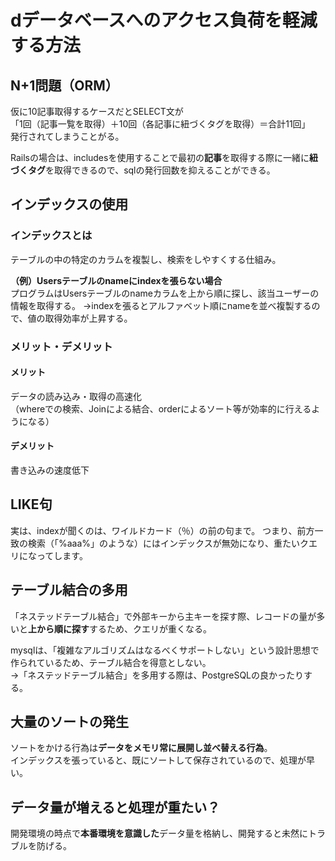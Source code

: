# dデータベースへのアクセス負荷を軽減する方法
## N+1問題（ORM）
仮に10記事取得するケースだとSELECT文が  
「1回（記事一覧を取得）＋10回（各記事に紐づくタグを取得）＝合計11回」  
発行されてしまうことがる。

Railsの場合は、includesを使用することで最初の**記事**を取得する際に一緒に**紐づくタグ**を取得できるので、sqlの発行回数を抑えることができる。

## インデックスの使用
### インデックスとは
テーブルの中の特定のカラムを複製し、検索をしやすくする仕組み。  
  
**（例）Usersテーブルのnameにindexを張らない場合**  
プログラムはUsersテーブルのnameカラムを上から順に探し、該当ユーザーの情報を取得する。
→indexを張るとアルファベット順にnameを並べ複製するので、値の取得効率が上昇する。

### メリット・デメリット
#### メリット  
データの読み込み・取得の高速化  
（whereでの検索、Joinによる結合、orderによるソート等が効率的に行えるようになる）
#### デメリット
書き込みの速度低下

## LIKE句
実は、indexが聞くのは、ワイルドカード（％）の前の句まで。
つまり、前方一致の検索（「%aaa%」のような）にはインデックスが無効になり、重たいクエリになってします。

## テーブル結合の多用
「ネステッドテーブル結合」で外部キーから主キーを探す際、レコードの量が多いと**上から順に探す**するため、クエリが重くなる。  
  
mysqlは、「複雑なアルゴリズムはなるべくサポートしない」という設計思想で作られているため、テーブル結合を得意としない。  
→「ネステッドテーブル結合」を多用する際は、PostgreSQLの良かったりする。

## 大量のソートの発生
ソートをかける行為は**データをメモリ常に展開し並べ替える行為**。  
インデックスを張っていると、既にソートして保存されているので、処理が早い。

## データ量が増えると処理が重たい？
開発環境の時点で**本番環境を意識した**データ量を格納し、開発すると未然にトラブルを防げる。


